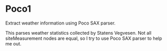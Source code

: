 # Poco1
Extract weather information using Poco SAX parser.

This parses weather statistics collected by Statens Vegvesen.
Not all siteMeasurement nodes are equal, so I try to use Poco
SAX parser to help me out.
